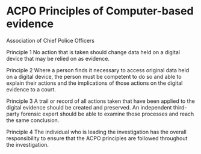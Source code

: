 # ACPO Principles of Computer-based evidence
Association of Chief Police Officers

Principle 1
No action that is taken should change data held on a digital device that may be relied on as evidence.

Principle 2
Where a person finds it necessary to access original data held on a digital device, the person must be competent to do so and able to explain their actions and the implications of those actions on the digital evidence to a court. 

Principle 3
A trail or record of all actions taken that have been applied to the digital evidence should be created and preserved. An independent third-party forensic expert should be able to examine those processes and reach the same conclusion.

Principle 4
The individual who is leading the investigation has the overall responsibility to ensure that the ACPO principles are followed throughout the investigation. 
